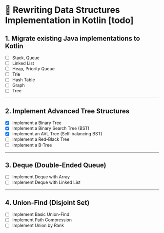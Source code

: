 # 🚀 Rewriting Data Structures Implementation in Kotlin [todo]

## 1. Migrate existing Java implementations to Kotlin
- [ ] Stack, Queue
- [ ] Linked List
- [ ] Heap, Priority Queue
- [ ] Trie
- [ ] Hash Table
- [ ] Graph
- [ ] Tree

---

## 2. Implement Advanced Tree Structures
- [X] Implement a Binary Tree
- [X] Implement a Binary Search Tree (BST)
- [X] Implement an AVL Tree (Self-balancing BST)
- [ ] Implement a Red-Black Tree
- [ ] Implement a B-Tree

---

## 3. Deque (Double-Ended Queue)
- [ ] Implement Deque with Array
- [ ] Implement Deque with Linked List

---

## 4. Union-Find (Disjoint Set)
- [ ] Implement Basic Union-Find
- [ ] Implement Path Compression
- [ ] Implement Union by Rank